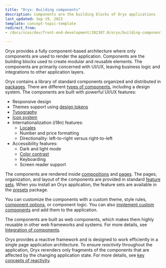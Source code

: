 ```yaml
---
title: "Oryx: Building components"
description: Components are the building blocks of Oryx applications
last_updated: Sep 19, 2023
template: concept-topic-template
redirect_from:
- /docs/scos/dev/front-end-development/202307.0/oryx/building-components/oryx-building-components.html

---
```


Oryx provides a fully component-based architecture where only components are used to render the application. Components are the building blocks used to create modular and reusable elements. The components are primarily concerned with UI/UX, leaving business logic and integrations to other application layers.

Oryx contains a library of standard components organized and distributed in [packages](/docs/dg/dev/frontend-development/{{page.version}}/oryx/getting-started/oryx-packages.html). There are different [types of components](/docs/dg/dev/frontend-development/{{page.version}}/oryx/building-components/oryx-component-types.html), including a design system. The components are built with powerful UI/UX features:

- Responsive design
- Themes support using [design tokens](/docs/dg/dev/frontend-development/{{page.version}}/oryx/building-applications/styling/oryx-design-tokens.html)
- [Typography](/docs/dg/dev/frontend-development/{{page.version}}/oryx/building-applications/styling/oryx-typography.html)
- [Icon system](/docs/dg/dev/frontend-development/{{page.version}}/oryx/building-applications/styling/oryx-icon-system.html)
- Internationalization (i18n) features:
  - [Locales](/docs/dg/dev/frontend-development/{{page.version}}/oryx/architecture/dependency-injection/oryx-service-layer.html)
  - Number and price formatting
  - Directionality: left-to-right versus right-to-left
- Accessibility features:
  - Dark and light mode
  - [Color contrast](/docs/dg/dev/frontend-development/{{page.version}}/oryx/building-applications/styling/oryx-color-system.html)
  - Keyboarding
  - Screen reader support

The components are rendered inside [compositions](/docs/dg/dev/frontend-development/{{page.version}}/oryx/building-pages/oryx-compositions.html) and [pages](/docs/dg/dev/frontend-development/{{page.version}}/oryx/building-pages/oryx-pages.html). The pages, organization, and layout of the components are provided in standard [feature sets](/docs/dg/dev/frontend-development/{{page.version}}/oryx/oryx-feature-sets.html). When you install an Oryx application, the feature sets are available in the [presets](/docs/dg/dev/frontend-development/{{page.version}}/oryx/building-applications/oryx-presets.html) package.

You can customize the components with a custom theme, style rules, [component options](/docs/dg/dev/frontend-development/{{page.version}}/oryx/building-components/oryx-managing-component-options.html), or component logic. You can also [implement custom components](/docs/dg/dev/frontend-development/{{page.version}}/oryx/building-components/oryx-implementing-components.html) and add them to the application.

The components are built as web components, which makes them highly reusable in other web frameworks and systems. For more details, see [Integration of components](/docs/dg/dev/frontend-development/{{page.version}}/oryx/building-components/oryx-integrating-components.html).

Oryx provides a reactive framework and is designed to work efficiently in a single page application architecture. To ensure _reactivity_ throughout the application, Oryx rerenders only  fragments of the components that are affected by the changing application state. For more details, see [key concepts of reactivity](/docs/dg/dev/frontend-development/{{page.version}}/oryx/architecture/reactivity/key-concepts-of-reactivity.html).
